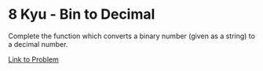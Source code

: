 # 8 Kyu - Bin to Decimal

Complete the function which converts a binary number (given as a string) to a decimal number.

[Link to Problem](https://www.codewars.com/kata/57a5c31ce298a7e6b7000334/train/javascript)